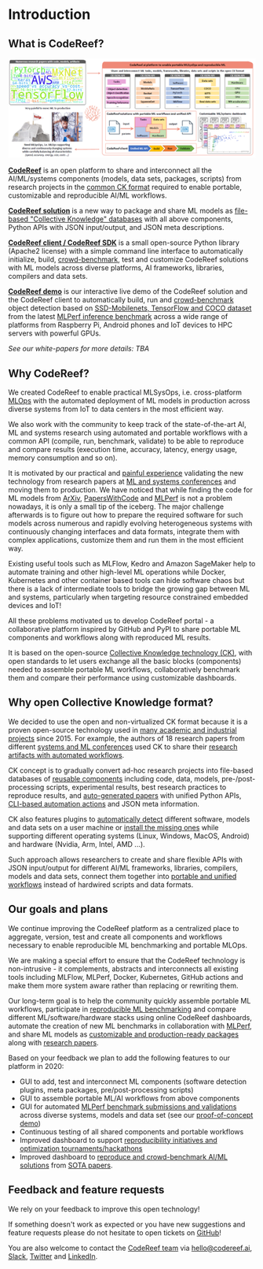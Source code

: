 # Introduction

## What is CodeReef?

![CodeReef platform concept](../static/codereef-platform.png)

**[CodeReef](https://CodeReef.ai/portal)** is an open platform to share and interconnect all the AI/ML/systems components 
(models, data sets, packages, scripts) from research projects in the [common CK format](https://github.com/ctuning/ck)
required to enable portable, customizable and reproducible AI/ML workflows.

**[CodeReef solution](https://CodeReef.ai/portal/search/?q=%22codereef-solution%22)** 
is a new way to package and share ML models 
as [file-based "Collective Knowledge" databases](https://github.com/ctuning/ck) 
with all above components, Python APIs with JSON input/output,
and JSON meta descriptions.

**[CodeReef client / CodeReef SDK](https://github.com/codereef-ai/client)** is a small open-source Python library (Apache2 license) 
with a simple command line interface to automatically initialize, build, [crowd-benchmark](https://CodeReef.ai/portal/c/cr-result), 
test and customize CodeReef solutions with ML models across diverse platforms, AI frameworks, libraries, compilers and data sets.

**[CodeReef demo](https://CodeReef.ai/demo)** is our interactive live demo of the CodeReef solution 
and the CodeReef client to automatically build, run and [crowd-benchmark](https://codereef.ai/portal/c/cr-result/sota-mlperf-object-detection-v0.5-crowd-benchmarking/) 
object detection based on [SSD-Mobilenets, TensorFlow and COCO dataset](https://codereef.ai/portal/c/cr-solution/demo-obj-detection-coco-tf-cpu-benchmark-linux-portable-workflows/#dependencies)
from the latest [MLPerf inference benchmark](https://mlperf.org) across a wide range of platforms 
from Raspberry Pi, Android phones and IoT devices to HPC servers with powerful GPUs.

*See our white-papers for more details: TBA*

## Why CodeReef?

We created CodeReef to enable practical MLSysOps, i.e. cross-platform [MLOps](https://en.wikipedia.org/wiki/MLOps)
with the automated deployment of ML models in production across diverse systems
from IoT to data centers in the most efficient way.

We also work with the community to keep track of the state-of-the-art AI, ML and systems research 
using automated and portable workflows with a common API (compile, run, benchmark, validate) 
to be able to reproduce and compare results (execution time, accuracy, latency, 
energy usage, memory consumption and so on).

It is motivated by our practical and [painful experience](https://www.slideshare.net/GrigoriFursin/enabling-open-and-reproducible-computer-systems-research-the-good-the-bad-and-the-ugly-) 
validating the new technology from research papers
at [ML and systems conferences](https://CodeReef.ai/portal/search/?q=%22reproduced-results%22) 
and moving them to production.
We have noticed that while finding the code for ML models from [ArXiv](https://arxiv.org),
[PapersWithCode](https://PapersWithCode.com) and [MLPerf](https://mlperf.org)
is not a problem nowadays, it is only a small tip of the iceberg.
The major challenge afterwards is to figure out how to
prepare the required software for such models across 
numerous and rapidly evolving heterogeneous systems 
with continuously changing interfaces and data formats,
integrate them with complex applications,
customize them and run them in the most efficient way.

Existing useful tools such as MLFlow, Kedro and Amazon SageMaker
help to automate training and other high-level ML operations 
while Docker, Kubernetes and other
container based tools can hide software chaos 
but there is a lack of intermediate tools to bridge the growing
gap between ML and systems, particularly
when targeting resource constrained embedded devices and IoT!

All these problems motivated us to develop CodeReef portal - 
a collaborative platform inspired by GitHub and PyPI
to share portable ML components and workflows along with
reproduced ML results.

It is based on the open-source [Collective Knowledge technology (CK)](https://github.com/ctuning/ck),
with open standards to let users exchange all the basic
blocks (components) needed to  assemble portable
ML workflows, collaboratively benchmark them 
and compare their performance using customizable dashboards.

## Why open Collective Knowledge format?

We decided to use the open and non-virtualized CK format because it is a proven
open-source technology used in [many academic and industrial projects](https://cKnowledge.org/partners) since 2015.
For example, the authors of 18 research papers from
different [systems and ML conferences](https://cTuning.org/ae) used CK to share their
[research artifacts with automated workflows](https://CodeReef.ai/portal/search/?q="portable-workflow-ck").

CK concept is to gradually convert ad-hoc research projects into
file-based databases of [reusable components](https://CodeReef.ai/portal/c/module)
including code, data, models, pre-/post-processing scripts,
experimental results, best research practices to reproduce
results, and [auto-generated papers](https://codereef.ai/portal/search/?q=%22live-paper%22) 
with unified Python APIs, 
[CLI-based automation actions](https://codereef.ai/portal/c/cr-action)
and JSON meta information.

CK also features plugins to [automatically detect](https://CodeReef.ai/portal/c/soft) different software, models 
and data sets on a user machine or [install the missing ones](https://CodeReef.ai/portal/c/package)
 while supporting different operating
systems (Linux, Windows, MacOS, Android) and hardware
(Nvidia, Arm, Intel, AMD ...).

Such approach allows researchers to create and share
flexible APIs with JSON input/output for different AI/ML
frameworks, libraries, compilers, models and data sets,
connect them together into [portable and unified workflows](https://CodeReef.ai/portal/c/program)
instead of hardwired scripts and data formats.

## Our goals and plans

We continue improving the CodeReef platform as a centralized
place to aggregate, version, test and create all components
and workflows necessary to enable reproducible
ML benchmarking and portable MLOps.

We are making a special effort to ensure that the CodeReef technology is non-intrusive - 
it complements, abstracts and interconnects all existing tools
including MLFlow, MLPerf, Docker, Kubernetes, GitHub actions and make
them more system aware rather than replacing or rewriting them.

Our long-term goal is to help the community quickly assemble portable ML workflows,
participate in [reproducible ML benchmarking](https://CodeReef.ai/portal/c/cr-result) 
and compare different ML/software/hardware stacks 
using online CodeReef dashboards, automate the creation of new ML benchmarks
in collaboration with [MLPerf](https://mlperf.org), and share ML models as 
[customizable and production-ready packages](https://CodeReef.ai/portal/c/cr-solution)
along with [research papers](https://cTuning.org/ae).

Based on your feedback we plan to add the following features to our platform in 2020:
* GUI to add, test and interconnect ML components (software detection plugins, meta packages, pre/post-processing scripts)
* GUI to assemble portable ML/AI workflows from above components
* GUI for automated [MLPerf benchmark submissions and validations](https://mlperf.org) across diverse systems, models and data set (see our [proof-of-concept demo](https://codereef.ai/demo))
* Continuous testing of all shared components and portable workflows
* Improved dashboard to support [reproducibility initiatives and optimization tournaments/hackathons](https://codereef.ai/portal/search/?q=%22codereef-news-and-events%22) 
* Improved dashboard to [reproduce and crowd-benchmark AI/ML solutions](https://codereef.ai/portal/search/?q=%22reproduced-results%22) from [SOTA papers](https://codereef.ai/portal/search/?q=%22codereef-library%22).

## Feedback and feature requests

We rely on your feedback to improve this open technology!

If something doesn't work as expected or you have new suggestions 
and feature requests please do not hesitate to open tickets on [GitHub](https://github.com/codereef-ai/client/issues)!

You are also welcome to contact the [CodeReef team](https://CodeReef.ai/team) via [hello@codereef.ai](mailto:hello@codereef.ai),
[Slack](https://codereef.ai/portal/slack), [Twitter](https://twitter.com/codereef_ai) 
and [LinkedIn](https://fr.linkedin.com/company/codereef-ai). 

